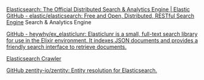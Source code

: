 
[Elasticsearch: The Official Distributed Search & Analytics Engine | Elastic](https://www.elastic.co/elasticsearch)
[GitHub - elastic/elasticsearch: Free and Open, Distributed, RESTful Search Engine](https://github.com/elastic/elasticsearch)
Search & Analytics Engine

[GitHub - heywhy/ex_elasticlunr: Elasticlunr is a small, full-text search library for use in the Elixir environment. It indexes JSON documents and provides a friendly search interface to retrieve documents.](https://github.com/heywhy/ex_elasticlunr)

[Elasticsearch Crawler](https://github.com/AmIJesse/Elasticsearch-Crawler)

[GitHub zentity-io/zentity: Entity resolution for Elasticsearch.](https://github.com/zentity-io/zentity)
